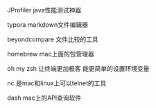 JProfiler    java性能测试神器

typora    markdown文件编辑器

beyondcompare   文件比较的工具

homebrew       mac上面的包管理器

oh my zsh    让终端更加极客  能更简单的设置环境变量

nc 是mac和linux上可以telnet的工具

dash   mac上的API查询软件